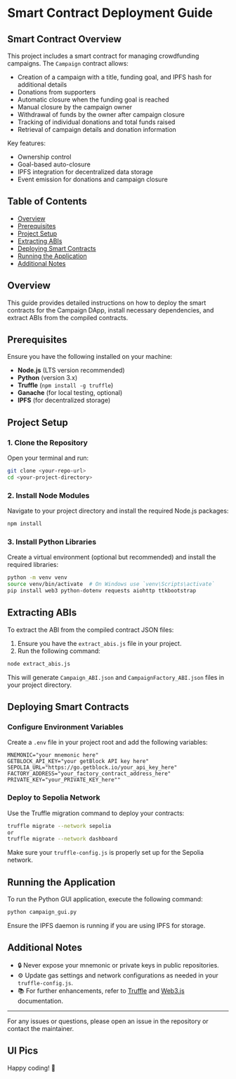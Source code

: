 # Smart Contract Deployment Guide

## Smart Contract Overview

This project includes a smart contract for managing crowdfunding campaigns. The `Campaign` contract allows:

- Creation of a campaign with a title, funding goal, and IPFS hash for additional details
- Donations from supporters
- Automatic closure when the funding goal is reached
- Manual closure by the campaign owner
- Withdrawal of funds by the owner after campaign closure
- Tracking of individual donations and total funds raised
- Retrieval of campaign details and donation information

Key features:
- Ownership control
- Goal-based auto-closure
- IPFS integration for decentralized data storage
- Event emission for donations and campaign closure

## Table of Contents
- [Overview](#overview)
- [Prerequisites](#prerequisites)
- [Project Setup](#project-setup)
- [Extracting ABIs](#extracting-abis)
- [Deploying Smart Contracts](#deploying-smart-contracts)
- [Running the Application](#running-the-application)
- [Additional Notes](#additional-notes)

## Overview

This guide provides detailed instructions on how to deploy the smart contracts for the Campaign DApp, install necessary dependencies, and extract ABIs from the compiled contracts.

## Prerequisites

Ensure you have the following installed on your machine:

- **Node.js** (LTS version recommended)
- **Python** (version 3.x)
- **Truffle** (`npm install -g truffle`)
- **Ganache** (for local testing, optional)
- **IPFS** (for decentralized storage)

## Project Setup

### 1. Clone the Repository

Open your terminal and run:

```bash
git clone <your-repo-url>
cd <your-project-directory>
```

### 2. Install Node Modules

Navigate to your project directory and install the required Node.js packages:

```bash
npm install
```

### 3. Install Python Libraries

Create a virtual environment (optional but recommended) and install the required libraries:

```bash
python -m venv venv
source venv/bin/activate  # On Windows use `venv\Scripts\activate`
pip install web3 python-dotenv requests aiohttp ttkbootstrap
```

## Extracting ABIs

To extract the ABI from the compiled contract JSON files:

1. Ensure you have the `extract_abis.js` file in your project.
2. Run the following command:

```bash
node extract_abis.js
```

This will generate `Campaign_ABI.json` and `CampaignFactory_ABI.json` files in your project directory.

## Deploying Smart Contracts

### Configure Environment Variables

Create a `.env` file in your project root and add the following variables:

```
MNEMONIC="your mnemonic here"
GETBLOCK_API_KEY="your getBlock API key here"
SEPOLIA_URL="https://go.getblock.io/your_api_key_here"
FACTORY_ADDRESS="your_factory_contract_address_here"
PRIVATE_KEY="your_PRIVATE_KEY_here""
```

### Deploy to Sepolia Network

Use the Truffle migration command to deploy your contracts:

```bash
truffle migrate --network sepolia
or
truffle migrate --network dashboard
```

Make sure your `truffle-config.js` is properly set up for the Sepolia network.

## Running the Application

To run the Python GUI application, execute the following command:

```bash
python campaign_gui.py
```

Ensure the IPFS daemon is running if you are using IPFS for storage.

## Additional Notes

- 🔒 Never expose your mnemonic or private keys in public repositories.
- ⚙️ Update gas settings and network configurations as needed in your `truffle-config.js`.
- 📚 For further enhancements, refer to [Truffle](https://trufflesuite.com/docs/) and [Web3.js](https://web3js.readthedocs.io/) documentation.

---

For any issues or questions, please open an issue in the repository or contact the maintainer.

## UI Pics


Happy coding! 🚀